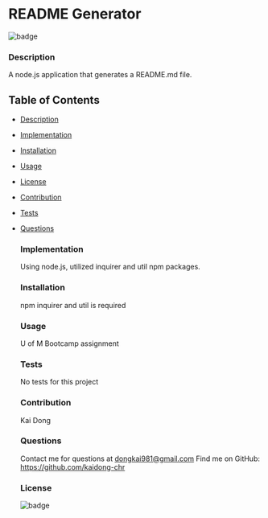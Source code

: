 # README Generator

  ![badge](https://img.shields.io/badge/license-MIT-yellow)<br />

  ### Description
  A node.js application that generates a README.md file.
  
  ## Table of Contents
- [Description](#description)
- [Implementation](#Implementation)
- [Installation](#installation)
- [Usage](#usage)
- [License](#license)
- [Contribution](#Contribution)
- [Tests](#tests)
- [Questions](#questions)

  ### Implementation
  Using node.js, utilized inquirer and util npm packages.
  
  ### Installation
  npm inquirer and util is required

  ### Usage
  U of M Bootcamp assignment

  ### Tests
  No tests for this project

  ### Contribution
  Kai Dong

  ### Questions
  Contact me for questions at dongkai981@gmail.com
  Find me on GitHub: https://github.com/kaidong-chr<br />

  ### License
  ![badge](https://img.shields.io/badge/license-MIT-yellow)<br />
  